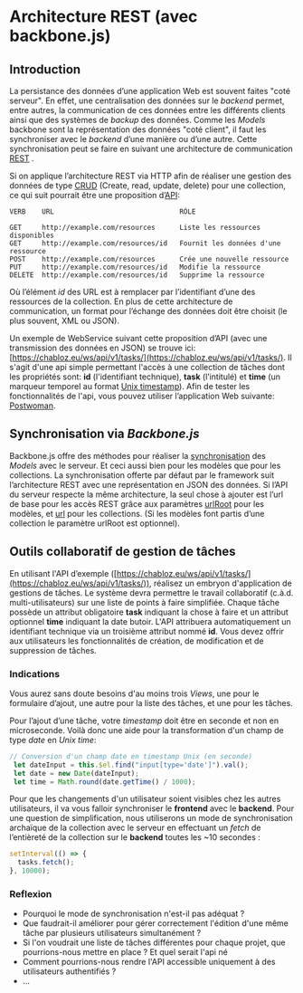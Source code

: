 # Architecture REST  (avec backbone.js)

## Introduction 

La persistance des données d’une application Web est souvent faites "coté serveur". En effet, une centralisation des données sur le  *backend* permet, entre autres, la communication de ces données entre les différents clients ainsi que des systèmes de  *backup*  des données. Comme les *Models*  backbone sont la représentation des données "coté client", il faut les synchroniser avec le  *backend*  d’une manière ou d’une autre. Cette synchronisation peut se faire en suivant une architecture de communication [REST](http://en.wikipedia.org/wiki/Representational_state_transfer#Applied_to_web_services) . 

Si on applique l’architecture REST via HTTP afin de réaliser une gestion des données de type  [CRUD](http://en.wikipedia.org/wiki/CRUD)  (Create, read, update, delete) pour une collection, ce qui suit pourrait être une proposition d’[API](http://en.wikipedia.org/wiki/API):

```
VERB    URL                               RÔLE

GET     http://example.com/resources      Liste les ressources disponibles 
GET     http://example.com/resources/id   Fournit les données d'une ressource 
POST    http://example.com/resources      Crée une nouvelle ressource
PUT     http://example.com/resources/id   Modifie la ressource
DELETE  http://example.com/resources/id   Supprime la ressource

```

Où l’élément  _id_  des URL est à remplacer par l’identifiant d’une des ressources de la collection. En plus de cette architecture de communication, un format pour l’échange des données doit être choisit (le plus souvent, XML ou JSON).

Un exemple de WebService suivant cette proposition d’API (avec une transmission des données en JSON) se trouve ici:  [https://chabloz.eu/ws/api/v1/tasks/](https://chabloz.eu/ws/api/v1/tasks/). Il s'agit d'une api simple permettant l'accès à une collection de tâches dont les propriétés sont: **id** (l'identifiant technique), **task** (l’intitulé)  et **time** (un marqueur temporel au format [Unix timestamp](https://fr.wikipedia.org/wiki/Heure_Unix)). Afin de tester les fonctionnalités de l'api, vous pouvez utiliser l’application Web suivante: [Postwoman](https://postwoman.io/).

## Synchronisation via  _Backbone.js_

Backbone.js offre des méthodes pour réaliser la  [synchronisation](http://backbonejs.org/#Sync)  des  _Models_  avec le serveur. Et ceci aussi bien pour les modèles que pour les collections. La synchronisation offerte par défaut par le framework suit l’architecture REST avec une représentation en JSON des données. Si l’API du serveur respecte la même architecture, la seul chose à ajouter est l’url de base pour les accès REST grâce aux paramètres  [urlRoot](http://backbonejs.org/#Model-urlRoot)  pour les modèles, et  [url](http://backbonejs.org/#Collection-url)  pour les collections. (Si les modèles font partis d’une collection le paramètre urlRoot est optionnel).

## Outils collaboratif de gestion de tâches

En utilisant l'API d’exemple ([https://chabloz.eu/ws/api/v1/tasks/](https://chabloz.eu/ws/api/v1/tasks/)), réalisez un embryon d'application de gestions de tâches. Le système devra permettre le travail collaboratif (c.à.d. multi-utilisateurs) sur une liste de points à faire simplifiée. Chaque tâche possède un attribut obligatoire **task** indiquant la chose à faire et un attribut optionnel **time** indiquant la date butoir. L'API attribuera automatiquement un identifiant technique via un troisième attribut nommé **id**. Vous devez offrir aux utilisateurs les fonctionnalités de création, de modification et de suppression de tâches.

### Indications

Vous aurez sans doute besoins d'au moins trois _Views_,  une pour le formulaire d’ajout, une autre pour la liste des tâches, et une pour les tâches.

Pour l’ajout d’une tâche, votre *timestamp* doit être en seconde et non en microseconde. Voilà donc une aide pour la transformation d'un champ de type  *date*  en *Unix time*:

```js
// Conversion d'un champ date en timestamp Unix (en seconde)
 let dateInput = this.$el.find("input[type='date']").val();
 let date = new Date(dateInput);
 let time = Math.round(date.getTime() / 1000);
```

Pour que les changements d'un utilisateur soient visibles chez les autres utilisateurs, il va vous falloir synchroniser le **frontend** avec le **backend**. Pour une question de simplification, nous utiliserons un mode de synchronisation archaïque de la collection avec le serveur en effectuant un *fetch* de l’entièreté de la collection sur le **backend** toutes les ~10 secondes :

```js
setInterval(() => {    
  tasks.fetch();
}, 10000);
```
### Reflexion

- Pourquoi le mode de synchronisation n'est-il pas adéquat ? 
- Que faudrait-il améliorer pour gérer correctement l'édition d'une même tâche par plusieurs utilisateurs simultanément ?
- Si l'on voudrait une liste de tâches différentes pour chaque projet, que pourrions-nous mettre en place ? Et quel serait l'api né
- Comment pourrions-nous rendre l'API accessible uniquement à des utilisateurs authentifiés ?
- ...


<!--stackedit_data:
eyJoaXN0b3J5IjpbLTMxNzM5ODEzLC0xNjM3NTU1ODg3LDE1Mj
g0OTUxMDQsMTE5NjI1OTYwNywtNzEzMTkyODcwXX0=
-->